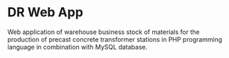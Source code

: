 # DR Web App
Web application of warehouse business stock of materials for the production of precast concrete transformer stations in PHP programming language in combination with MySQL database.
